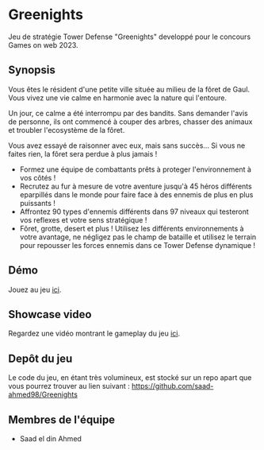 # Greenights
Jeu de stratégie Tower Defense "Greenights" developpé pour le concours Games on web 2023.

## Synopsis

Vous êtes le résident d'une petite ville située au milieu de la fôret de Gaul. Vous vivez une vie calme en harmonie avec la nature qui l'entoure. 
  
Un jour, ce calme a été interrompu par des bandits. Sans demander l'avis de personne, ils ont commencé à couper des arbres, chasser des animaux et troubler l'ecosystème de la fôret.  
  
Vous avez essayé de raisonner avec eux, mais sans succès... Si vous ne faites rien, la fôret sera perdue à plus jamais !
* Formez une équipe de combattants prêts à proteger l'environnement à vos côtés !
* Recrutez au fur à mesure de votre aventure jusqu'à 45 héros différents eparpillés dans le monde pour faire face à des ennemis de plus en plus puissants !
* Affrontez 90 types d'ennemis différents dans 97 niveaux qui testeront vos reflexes et votre sens stratégique !
* Fôret, grotte, desert et plus ! Utilisez les différents environnements à votre avantage, ne négligez pas le champ de bataille et utilisez le terrain pour repousser les forces ennemis dans ce Tower Defense dynamique !

## Démo
Jouez au jeu [ici](https://saad-ahmed98.github.io/TODO/).

## Showcase video
Regardez une vidéo montrant le gameplay du jeu [ici](https://youtu.be/TODO).

## Depôt du jeu
Le code du jeu, en étant très volumineux, est stocké sur un repo apart que vous pourrez trouver au lien suivant :
https://github.com/saad-ahmed98/Greenights

## Membres de l'équipe

* Saad el din Ahmed

